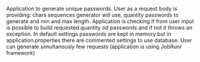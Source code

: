 Application to generate unique passwords.
User as a request body is providing: chars sequences generator will use, quantity passwords to generate and min and max length.
Application is checking if from user input is possible to build requested quantity od passwords and if not it throws an exception.
In default settings passwords are kept in memory but in application.properties there are commented settings to use database.
User can generate simultanously few requests (application is using JobRunr framework)
